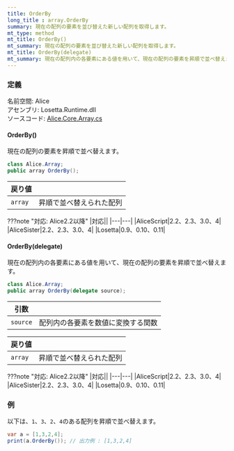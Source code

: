 ```yaml
---
title: OrderBy
long_title : array.OrderBy
summary: 現在の配列の要素を並び替えた新しい配列を取得します。
mt_type: method
mt_title: OrderBy()
mt_summary: 現在の配列の要素を並び替えた新しい配列を取得します。
mt_title: OrderBy(delegate)
mt_summary: 現在の配列内の各要素にある値を用いて、現在の配列の要素を昇順で並べ替えます。
---
```


### 定義
名前空間: Alice<br/>
アセンブリ: Losetta.Runtime.dll<br/>
ソースコード: [Alice.Core.Array.cs](https://github.com/WSOFT-Project/Losetta/blob/master/Losetta.Runtime/Core/Extension/Alice.Core.Array.cs)

#### OrderBy()

現在の配列の要素を昇順で並べ替えます。

```cs title="AliceScript"
class Alice.Array;
public array OrderBy();
```

|戻り値| |
|-|-|
|`array`|昇順で並べ替えられた配列|

???note "対応: Alice2.2以降"
    |対応||
    |---|---|
    |AliceScript|2.2、2.3、3.0、4|
    |AliceSister|2.2、2.3、3.0、4|
    |Losetta|0.9、0.10、0.11|

#### OrderBy(delegate)

現在の配列内の各要素にある値を用いて、現在の配列の要素を昇順で並べ替えます。

```cs title="AliceScript"
class Alice.Array;
public array OrderBy(delegate source);
```

|引数| |
|-|-|
|`source`|配列内の各要素を数値に変換する関数|

|戻り値| |
|-|-|
|`array`|昇順で並べ替えられた配列|

???note "対応: Alice2.2以降"
    |対応||
    |---|---|
    |AliceScript|2.2、2.3、3.0、4|
    |AliceSister|2.2、2.3、3.0、4|
    |Losetta|0.9、0.10、0.11|

### 例
以下は、`1`、`3`、`2`、`4`のある配列を昇順で並べ替えます。

```cs title="AliceScript"
var a = [1,3,2,4];
print(a.OrderBy()); // 出力例 : [1,3,2,4]
```
